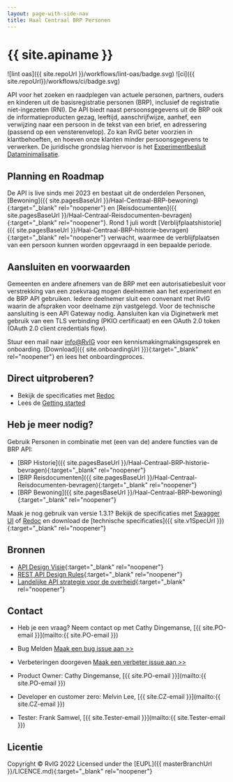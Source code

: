 ```yaml
---
layout: page-with-side-nav
title: Haal Centraal BRP Personen
---
```

# {{ site.apiname }}

![lint oas]({{ site.repoUrl }}/workflows/lint-oas/badge.svg)
![ci]({{ site.repoUrl}}/workflows/ci/badge.svg)

API voor het zoeken en raadplegen van actuele personen, partners, ouders en kinderen uit de basisregistratie personen (BRP), inclusief de registratie niet-ingezeten (RNI).
De API biedt naast persoonsgegevens uit de BRP ook de informatieproducten gezag, leeftijd, aanschrijfwijze, aanhef, een verwijzing naar een persoon in de tekst van een brief, en adressering (passend op een vensterenvelop). Zo kan RvIG beter voorzien in klantbehoeften, en hoeven onze klanten minder persoonsgegevens te verwerken. De juridische grondslag hiervoor is het [Experimentbesluit Dataminimalisatie](https://www.tweedekamer.nl/kamerstukken/brieven_regering/detail?id=2023Z14338&did=2023D34429). 

## Planning en Roadmap
De API is live sinds mei 2023 en bestaat uit de onderdelen Personen, [Bewoning]({{ site.pagesBaseUrl }}/Haal-Centraal-BRP-bewoning){:target="_blank" rel="noopener"} en [Reisdocumenten]({{ site.pagesBaseUrl }}/Haal-Centraal-Reisdocumenten-bevragen){:target="_blank" rel="noopener"}. Rond 1 juli wordt [Verblijfplaatshistorie]({{ site.pagesBaseUrl }}/Haal-Centraal-BRP-historie-bevragen){:target="_blank" rel="noopener"} verwacht, waarmee de verblijfplaatsen van een persoon kunnen worden opgevraagd in een bepaalde periode. 

## Aansluiten en voorwaarden
Gemeenten en andere afnemers van de BRP met een autorisatiebesluit voor verstrekking van een zoekvraag mogen deelnemen aan het experiment en de BRP API gebruiken. Iedere deelnemer sluit een convenant met RvIG waarin de afspraken voor deelname zijn vastgelegd. Voor de technische aansluiting is een API Gateway nodig. Aansluiten kan via Diginetwerk met gebruik van een TLS verbinding (PKIO certificaat) en een OAuth 2.0 token (OAuth 2.0 client credentials flow).

Stuur een mail naar [info@RvIG](mailto:info@rvig) voor een kennismakingmakingsgesprek en onboarding. [Download]({{ site.onboardingUrl }}){:target="_blank" rel="noopener"} en lees het onboardingproces.

## Direct uitproberen?
* Bekijk de specificaties met [Redoc](./v2/redoc)
* Lees de [Getting started](./v2/getting-started)

## Heb je meer nodig?
Gebruik Personen in combinatie met (een van de) andere functies van de BRP API:

* [BRP Historie]({{ site.pagesBaseUrl }}/Haal-Centraal-BRP-historie-bevragen){:target="_blank" rel="noopener"}
* [BRP Reisdocumenten]({{ site.pagesBaseUrl }}/Haal-Centraal-Reisdocumenten-bevragen){:target="_blank" rel="noopener"}
* [BRP Bewoning]({{ site.pagesBaseUrl }}/Haal-Centraal-BRP-bewoning){:target="_blank" rel="noopener"}

Maak je nog gebruik van versie 1.3.1? Bekijk de specificaties met [Swagger UI](./v1/swagger-ui) of [Redoc](./v1/redoc) en download de [technische specificaties]({{ site.v1SpecUrl }}){:target="_blank" rel="noopener"}

## Bronnen

* [API Design Visie](https://github.com/Geonovum/KP-APIs/blob/master/overleggen/Werkgroep%20API%20design%20visie/API%20Design%20Visie.md){:target="_blank" rel="noopener"}
* [REST API Design Rules](https://docs.geostandaarden.nl/api/API-Designrules/){:target="_blank" rel="noopener"}
* [Landelijke API strategie voor de overheid](https://geonovum.github.io/KP-APIs/){:target="_blank" rel="noopener"}

## Contact

* Heb je een vraag? Neem contact op met Cathy Dingemanse, [{{ site.PO-email }}](mailto:{{ site.PO-email }}) 
* Bug Melden
  [Maak een bug issue aan >>](https://github.com/BRP-API/Haal-Centraal-BRP-bevragen/issues/new?assignees=&labels=bug&template=bug_report.md&title=)
* Verbeteringen doorgeven
  [Maak een verbeter issue aan >>](https://github.com/BRP-API/Haal-Centraal-BRP-bevragen/issues/new?assignees=&labels=enhancement&template=enhancement.md&title=)

* Product Owner: Cathy Dingemanse, [{{ site.PO-email }}](mailto:{{ site.PO-email }})
* Developer en customer zero: Melvin Lee, [{{ site.CZ-email }}](mailto:{{ site.CZ-email }})
* Tester: Frank Samwel, [{{ site.Tester-email }}](mailto:{{ site.Tester-email }})

## Licentie

Copyright &copy; RvIG 2022
Licensed under the [EUPL]({{ masterBranchUrl }}/LICENCE.md){:target="_blank" rel="noopener"}
